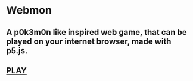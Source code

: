 # Webmon
A p0k3m0n like inspired web game, that can be played on your internet browser, made with p5.js.
---
[PLAY](https://preview.p5js.org/DeathNotePad/present/utKTxnODO)
---
